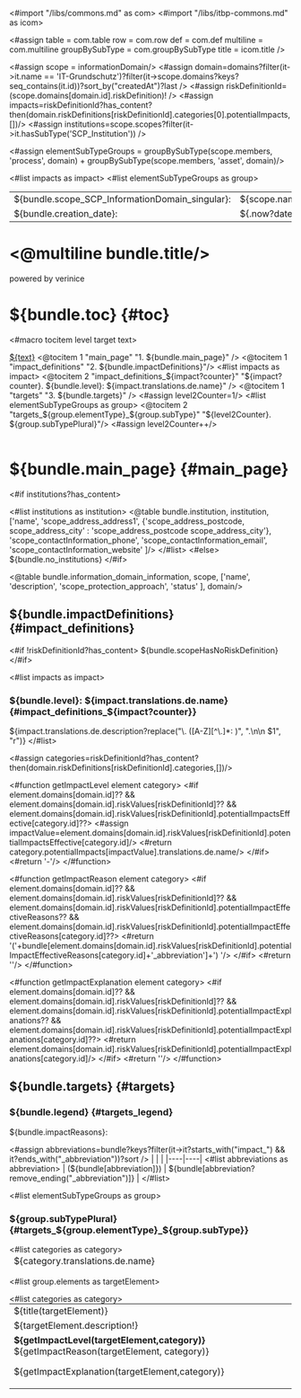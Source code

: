 <#import "/libs/commons.md" as com>
<#import "/libs/itbp-commons.md" as icom>

<#assign table = com.table
        row = com.row
         def = com.def
         multiline = com.multiline
         groupBySubType = com.groupBySubType
         title = icom.title />


<style>
<#include "styles/default.css">
h1, h2, h3, h4 {
  page-break-after: avoid;
}

td {
    vertical-align: top;
}

.main_page {
  page-break-after: always;
}

.main_page table th:first-child, .main_page table td:first-child {
  width: 8cm;
}

.table {
  width:  100%;
  table-layout: fixed;
  margin: 0;
}
.table td {
  vertical-align: top;
}
</style>

<#assign scope = informationDomain/>
<#assign domain=domains?filter(it->it.name == 'IT-Grundschutz')?filter(it->scope.domains?keys?seq_contains(it.id))?sort_by("createdAt")?last />
<#assign riskDefinitionId=(scope.domains[domain.id].riskDefinition)! />
<#assign impacts=riskDefinitionId?has_content?then(domain.riskDefinitions[riskDefinitionId].categories[0].potentialImpacts,[])/>
<#assign institutions=scope.scopes?filter(it->it.hasSubType('SCP_Institution')) />

<#assign elementSubTypeGroups =
 groupBySubType(scope.members, 'process', domain) + groupBySubType(scope.members, 'asset', domain)/>

<bookmarks>
    <bookmark name="${bundle.toc}" href="#toc"/>
    <bookmark name="${bundle.main_page}" href="#main_page"/>
    <bookmark name="${bundle.impactDefinitions}" href="#impact_definitions"/>
    <#list impacts as impact>
    <bookmark name="${bundle.level}: ${impact.translations.de.name}" href="#impact_definitions_${impact?counter}"/>
    </#list>
    <bookmark name="${bundle.targets}" href="#targets"/>
    <#list elementSubTypeGroups as group>
        <bookmark name="${group.subTypePlural}" href="#targets_${group.elementType}_${group.subType}"/>
    </#list>
</bookmarks>


<div class="footer-left">
  <table>
    <tr>
        <td>${bundle.scope_SCP_InformationDomain_singular}: </td>
      <td>${scope.name}</td>
    </tr>
    <tr>
      <td>${bundle.creation_date}: </td>
      <td>${.now?date}</td>
    </tr>
  </table>
</div>

<div class="cover">
<h1><@multiline bundle.title/></h1>
<p>powered by verinice</p>
</div>


# ${bundle.toc} {#toc}
<#macro tocitem level target text>
  <tr class="level${level}">
    <td>
      <a title="${bundle('jumpto', text)}" href="#${target}">${text}</a>
    </td>
    <td>
      <span href="#${target}"/>
    </td>
  </tr>
</#macro>

<table class="toc">
<tbody>
  <@tocitem 1 "main_page" "1. ${bundle.main_page}" />
  <@tocitem 1 "impact_definitions" "2. ${bundle.impactDefinitions}"/>
  <#list impacts as impact>
      <@tocitem 2 "impact_definitions_${impact?counter}" "${impact?counter}. ${bundle.level}: ${impact.translations.de.name}" />
  </#list>
  <@tocitem 1 "targets" "3. ${bundle.targets}" />
  <#assign level2Counter=1/>
  <#list elementSubTypeGroups as group>
      <@tocitem 2 "targets_${group.elementType}_${group.subType}" "${level2Counter}. ${group.subTypePlural}"/>
      <#assign level2Counter++/>
  </#list>
</tbody>
</table>

# ${bundle.main_page} {#main_page}

<div class="main_page">

<#if institutions?has_content>

<#list institutions as institution>
<@table bundle.institution,
institution,
['name',
'scope_address_address1',
{'scope_address_postcode, scope_address_city' : 'scope_address_postcode scope_address_city'},
'scope_contactInformation_phone',
'scope_contactInformation_email',
'scope_contactInformation_website'
]/>
</#list>
<#else>
${bundle.no_institutions}
</#if>

<@table bundle.information_domain_information,
  scope,
  ['name',
  'description',
  'scope_protection_approach',
  'status'
  ],
  domain/>

</div>

<div class="pagebreak"></div>

## ${bundle.impactDefinitions} {#impact_definitions}

<#if !riskDefinitionId?has_content>
${bundle.scopeHasNoRiskDefinition}
</#if>

<#list impacts as impact>
  ### ${bundle.level}: ${impact.translations.de.name} {#impact_definitions_${impact?counter}}
  <!-- Add line break before each sentence that contains a colon. -->
  ${impact.translations.de.description?replace("\\. ([A-Z][^\\.]*: )", ".\n\n $1", "r")}
</#list>

<#assign categories=riskDefinitionId?has_content?then(domain.riskDefinitions[riskDefinitionId].categories,[])/>

<div class="pagebreak"></div>

<#function getImpactLevel element category>
   <#if element.domains[domain.id]??
   && element.domains[domain.id].riskValues[riskDefinitionId]??
   && element.domains[domain.id].riskValues[riskDefinitionId].potentialImpactsEffective[category.id]??>
   <#assign impactValue=element.domains[domain.id].riskValues[riskDefinitionId].potentialImpactsEffective[category.id]/>
   <#return category.potentialImpacts[impactValue].translations.de.name/>
   </#if>
   <#return '-'/>
</#function>

<#function getImpactReason element category>
    <#if element.domains[domain.id]??
    && element.domains[domain.id].riskValues[riskDefinitionId]??
    && element.domains[domain.id].riskValues[riskDefinitionId].potentialImpactEffectiveReasons??
    && element.domains[domain.id].riskValues[riskDefinitionId].potentialImpactEffectiveReasons[category.id]??>
        <#return '('+bundle[element.domains[domain.id].riskValues[riskDefinitionId].potentialImpactEffectiveReasons[category.id]+'_abbreviation']+') '/>
    </#if>
    <#return ''/>
</#function>

<#function getImpactExplanation element category>
    <#if element.domains[domain.id]??
    && element.domains[domain.id].riskValues[riskDefinitionId]??
    && element.domains[domain.id].riskValues[riskDefinitionId].potentialImpactExplanations??
    && element.domains[domain.id].riskValues[riskDefinitionId].potentialImpactExplanations[category.id]??>
        <#return element.domains[domain.id].riskValues[riskDefinitionId].potentialImpactExplanations[category.id]/>
    </#if>
    <#return ''/>
</#function>

## ${bundle.targets} {#targets}
### ${bundle.legend} {#targets_legend}
${bundle.impactReasons}:

<#assign abbreviations=bundle?keys?filter(it->it?starts_with("impact_") && it?ends_with("_abbreviation"))?sort />
|    |    |
|----|----|
<#list abbreviations as abbreviation>
| (${bundle[abbreviation]}) | ${bundle[abbreviation?remove_ending("_abbreviation")]} |
</#list>

<#list elementSubTypeGroups as group>

### ${group.subTypePlural} {#targets_${group.elementType}_${group.subType}}
<!-- Use separate table for head and one table per target, so there can be a page break before each target. -->
<table class="table">
<thead class="dark-gray">
<tr>
<#list categories as category>
<td>
${category.translations.de.name}
</td>
</#list>
</tr>
</thead>
</table>

<#list group.elements as targetElement>
<table class="table">
<tr class="dark-gray">
<td colspan="${categories?size}"> ${title(targetElement)} </td>
</tr>
<tr>
<td colspan="3">${targetElement.description!}</td>
</tr>
<tr>
<#list categories as category>
<td>
<b>${getImpactLevel(targetElement,category)}</b> ${getImpactReason(targetElement, category)}

${getImpactExplanation(targetElement,category)}
</td>
</#list>

</tr>
</#list>
</table>
</#list>